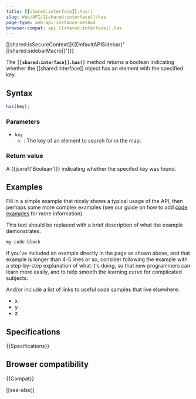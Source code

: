 ```yaml
---
title: [[shared:interface]].has()
slug: Web/API/[[shared:interface]]/has
page-type: web-api-instance-method
browser-compat: api.[[shared:interface]].has
---
```

[[shared:isSecureContext]]{{DefaultAPISidebar("[[shared:sidebarMacro]]")}}

The **`[[shared:interface]].has()`** method returns a boolean indicating whether the [[shared:interface]] object has an element with the specified key.

## Syntax

```js
has(key);
```

### Parameters

- `key`
  - : The key of an element to search for in the map.

### Return value

A {{jsxref('Boolean')}} indicating whether the specifed key was found.

## Examples

Fill in a simple example that nicely shows a typical usage of the API, then perhaps some more complex examples (see our guide on how to add [code examples](/en-US/docs/MDN/Contribute/Structures/Code_examples) for more information).

This text should be replaced with a brief description of what the example demonstrates.

```js
my code block
```

If you've included an example directly in the page as shown above, and that example is longer than 4-5 lines or so, consider following the example with a step-by-step explanation of what it's doing, so that new programmers can learn more easily, and to help smooth the learning curve for complicated subjects.

And/or include a list of links to useful code samples that live elsewhere:

*   x
*   y
*   z

## Specifications

{{Specifications}}

## Browser compatibility

{{Compat}}

[[see-also]]
